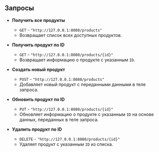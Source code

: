 ## Запросы

- **Получить все продукты**
  - `GET` - `"http://127.0.0.1:8080/products"`
  - Возвращает список всех доступных продуктов.

- **Получить продукт по ID**
  - `GET` - `"http://127.0.0.1:8080/products/{id}"`
  - Возвращает информацию о продукте с указанным `ID`.

- **Создать новый продукт**
  - `POST` - `"http://127.0.0.1:8080/products"`
  - Добавляет новый продукт с переданными данными в теле запроса.

- **Обновить продукт по ID**
  - `PUT` - `"http://127.0.0.1:8080/products/{id}"`
  - Обновляет информацию о продукте с указанным `ID` на основе данных, переданных в теле запроса.

- **Удалить продукт по ID**
  - `DELETE` - `"http://127.0.0.1:8080/products/{id}"`
  - Удаляет продукт с указанным `ID` из списка.
